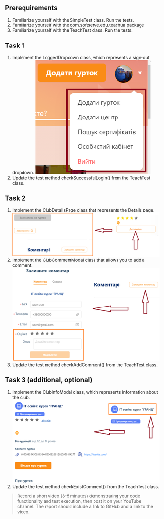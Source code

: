 ## Prerequirements
1. Familiarize yourself with the SimpleTest class. Run the tests.
2. Familiarize yourself with the com.softserve.edu.teachua package
3. Familiarize yourself with the TeachTest class. Run the tests.

## Task 1
1. Implement the LoggedDropdown class, which represents a sign-out dropdown.
   ![componentLogout](img/componentLogout.png)
2. Update the test method checkSuccessfulLogin() from the TeachTest class.

## Task 2
1. Implement the ClubDetailsPage class that represents the Details page.
   ![clubDetails](img/clubDetails.png)
2. Implement the ClubCommentModal class that allows you to add a comment.
   ![clubComment](img/clubComment.png)
3. Update the test method checkAddComment() from the TeachTest class.

## Task 3 (additional, optional)
1. Implement the ClubInfoModal class, which represents information about the club.
   ![clubInfo](img/clubInfo.png)
2. Update the test method checkExistComment() from the TeachTest class.

> Record a short video (3-5 minutes) demonstrating your code functionality and test execution, then post it on your YouTube channel.
The report should include a link to GitHub and a link to the video.
